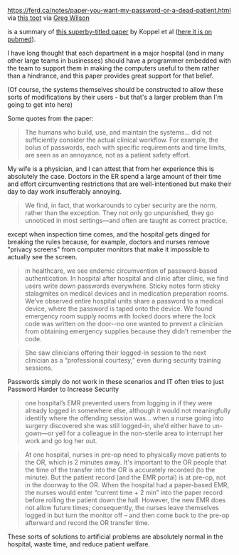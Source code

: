 https://ferd.ca/notes/paper-you-want-my-password-or-a-dead-patient.html via [this toot](https://elk.pwm.social/hachyderm.io/@neilmadden@infosec.exchange/111475577364772328) via [Greg Wilson](https://mastodon.social/@gvwilson)

is a summary of [this superby-titled paper](https://www.cs.dartmouth.edu/~sws/pubs/ksbk15-draft.pdf) by Koppel et al ([here it is on pubmed](https://pubmed.ncbi.nlm.nih.gov/25676976/)).

I have long thought that each department in a major hospital (and in many other large teams in businesses) should have a programmer embedded with the team to support them in making the computers useful to them rather than a hindrance, and this paper provides great support for that belief.

(Of course, the systems themselves should be constructed to allow these sorts of modifications by their users - but that's a larger problem than I'm going to get into here)

Some quotes from the paper:

> The humans who build, use, and maintain the systems... did not sufficiently consider the actual clinical workflow. For example, the bolus of passwords, each with specific requirements and time limits, are seen as an annoyance, not as a patient safety effort.

My wife is a physician, and I can attest that from her experience this is absolutely the case. Doctors in the ER spend a large amount of their time and effort circumventing restrictions that are well-intentioned but make their day to day work insufferably annoying.

> We find, in fact, that workarounds to cyber security are the norm, rather than the exception. They not only go unpunished, they go unnoticed in most settings—and often are taught as correct practice.

except when inspection time comes, and the hospital gets dinged for breaking the rules because, for example, doctors and nurses remove "privacy screens" from computer monitors that make it impossible to actually see the screen.

> in healthcare, we see endemic circumvention of password-based authentication. In hospital after hospital and clinic after clinic, we find users write down passwords everywhere. Sticky notes form sticky stalagmites on medical devices and in medication preparation rooms. We’ve observed entire hospital units share a password to a medical device, where the password is taped onto the device. We found emergency room supply rooms with locked doors where the lock code was written on the door--no one wanted to prevent a clinician from obtaining emergency supplies because they didn’t remember the code.

> She saw clinicians offering their logged-in session to the next clinician as a “professional courtesy,” even during security training sessions.

Passwords simply do not work in these scenarios and IT often tries to just Password Harder to Increase Security

> one hospital’s EMR prevented users from logging in if they were already logged in somewhere else, although it would not meaningfully identify where the offending session was... when a nurse going into surgery discovered she was still logged-in, she’d either have to un-gown—or yell for a colleague in the non-sterile area to interrupt her work and go log her out.

> At one hospital, nurses in pre-op need to physically move patients to the OR, which is 2 minutes away. It's important to the OR people that the time of the transfer into the OR is accurately recorded (to the minute). But the patient record (and the EMR portal) is at pre-op, not in the doorway to the OR. When the hospital had a paper-based EMR, the nurses would enter “current time + 2 min” into the paper record before rolling the patient down the hall. However, the new EMR does not allow future times; consequently, the nurses leave themselves logged in but turn the monitor off – and then come back to the pre-op afterward and record the OR transfer time.

These sorts of solutions to artificial problems are absolutely normal in the hospital, waste time, and reduce patient welfare.

